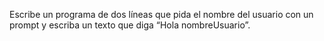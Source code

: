 Escribe un programa de dos líneas que pida el nombre del usuario con un prompt y escriba un texto que diga “Hola nombreUsuario”.